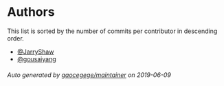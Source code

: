 # Authors

This list is sorted by the number of commits per contributor in descending order.

* [@JarryShaw](https://github.com/JarryShaw)
* [@gousaiyang](https://github.com/gousaiyang)

###### Auto generated by [gaocegege/maintainer](https://github.com/gaocegege/maintainer) on 2019-06-09
